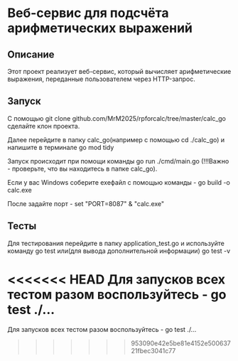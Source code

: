 # Веб-сервис для подсчёта арифметических выражений
## Описание
Этот проект реализует веб-сервис, который вычисляет арифметические выражения, переданные пользователем через HTTP-запрос.

## Запуск 
С помощью git clone github.com/MrM2025/rpforcalc/tree/master/calc_go сделайте клон проекта. 

Далее перейдите в папку calc_go(например с помощью cd ./calc_go) и напишите в терминале go mod tidy

Запуск происходит при помощи команды go run ./cmd/main.go (!!!Важно - проверьте, что вы находитесь в папке calc_go).

Если у вас Windows соберите exeфайл с помощью команды - go build -o calc.exe 

После задайте порт - set "PORT=8087" & "calc.exe" 

## Тесты
Для тестирования перейдите в папку application_test.go и используйте команду go test или(для вывода дополнительной информации) go test -v

<<<<<<< HEAD
Для запусков всех тестом разом воспользуйтесь - go test ./...
=======
Для запусков всех тестом разом воспользуйтесь - go test ./...
>>>>>>> 953090e42e5be81e4152e50063721fbec3041c77
